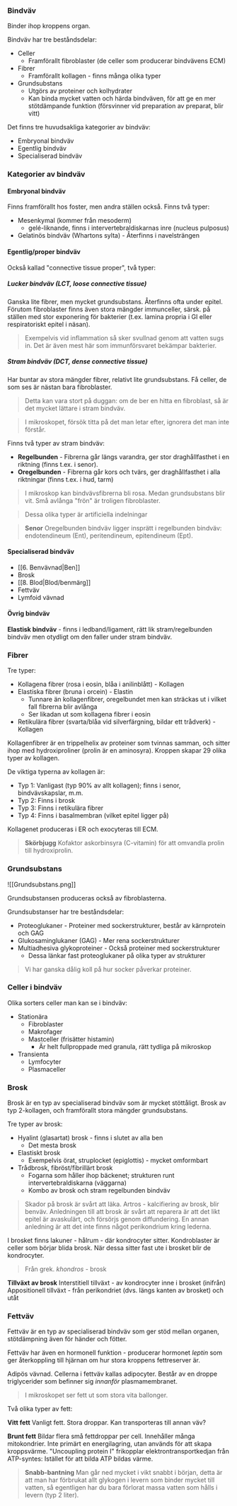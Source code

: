 ### Bindväv
Binder ihop kroppens organ.

Bindväv har tre beståndsdelar:
- Celler
	- Framförallt fibroblaster (de celler som producerar bindvävens ECM)
- Fibrer
	- Framförallt kollagen - finns många olika typer
- Grundsubstans
	- Utgörs av proteiner och kolhydrater
	- Kan binda mycket vatten och härda bindväven, för att ge en mer stötdämpande funktion (försvinner vid preparation av preparat, blir vitt)

Det finns tre huvudsakliga kategorier av bindväv:
- Embryonal bindväv
- Egentlig bindväv
- Specialiserad bindväv
### Kategorier av bindväv
#### Embryonal bindväv
Finns framförallt hos foster, men andra ställen också. Finns två typer:
- Mesenkymal (kommer från mesoderm)
	- gelé-liknande, finns i intervertebraldiskarnas inre (nucleus pulposus)
- Gelatinös bindväv (Whartons sylta) - Återfinns i navelsträngen
#### Egentlig/proper bindväv 
Också kallad "connective tissue proper", två typer:
##### **Lucker bindväv** (LCT, loose connective tissue)
Ganska lite fibrer, men mycket grundsubstans. Återfinns ofta under epitel. Förutom fibroblaster finns även stora mängder immunceller, särsk. på ställen med stor exponering för bakterier (t.ex. lamina propria i GI eller respiratoriskt epitel i näsan).

> Exempelvis vid inflammation så sker svullnad genom att vatten sugs in. Det är även mest här som immunförsvaret bekämpar bakterier.

##### **Stram bindväv** (DCT, dense connective tissue)
Har buntar av stora mängder fibrer, relativt lite grundsubstans. Få celler, de som ses är nästan bara fibroblaster.

> Detta kan vara stort på duggan: om de ber en hitta en fibroblast, så är det mycket lättare i stram bindväv.

> I mikroskopet, försök titta på det man letar efter, ignorera det man inte förstår.

Finns två typer av stram bindväv:
- **Regelbunden** - Fibrerna går längs varandra, ger stor draghållfasthet i en riktning (finns t.ex. i senor).
- **Oregelbunden** - Fibrerna går kors och tvärs, ger draghållfasthet i alla riktningar (finns t.ex. i hud, tarm)

> I mikroskop kan bindvävsfibrerna bli rosa. Medan grundsubstans blir vit. Små avlånga "frön" är troligen fibroblaster.

> Dessa olika typer är artificiella indelningar

> **Senor**
> Oregelbunden bindväv ligger insprätt i regelbunden bindväv: endotendineum (Ent), peritendineum, epitendineum (Ept).

#### Specialiserad bindväv
- [[6. Benvävnad|Ben]]
- Brosk
- [[8. Blod|Blod/benmärg]]
- Fettväv
- Lymfoid vävnad

#### Övrig bindväv
**Elastisk bindväv** - finns i ledband/ligament, rätt lik stram/regelbunden bindväv men otydligt om den faller under stram bindväv.

### Fibrer
Tre typer:
- Kollagena fibrer (rosa i eosin, blåa i anilinblått) - Kollagen
- Elastiska fibrer (bruna i orcein) - Elastin
	- Tunnare än kollagenfibrer, oregelbundet men kan sträckas ut i vilket fall fibrerna blir avlånga
	- Ser likadan ut som kollagena fibrer i eosin
- Retikulära fibrer (svarta/blåa vid silverfärgning, bildar ett trådverk) - Kollagen

Kollagenfibrer är en trippelhelix av proteiner som tvinnas samman, och sitter ihop med hydroxiproliner (prolin är en aminosyra). Kroppen skapar 29 olika typer av kollagen.

De viktiga typerna av kollagen är:
- Typ 1: Vanligast (typ 90% av allt kollagen); finns i senor, bindvävskapslar, m.m.
- Typ 2: Finns i brosk
- Typ 3: Finns i retikulära fibrer
- Typ 4: Finns i basalmembran (vilket epitel ligger på)

Kollagenet produceras i ER och exocyteras till ECM.

>**Skörbjugg**
>Kofaktor askorbinsyra (C-vitamin) för att omvandla prolin till hydroxiprolin.

### Grundsubstans
![[Grundsubstans.png]]

Grundsubstansen produceras också av fibroblasterna.

Grundsubstanser har tre beståndsdelar:
- Proteoglukaner - Proteiner med sockerstrukturer, består av kärnprotein och GAG
- Glukosaminglukaner (GAG) - Mer rena sockerstrukturer 
- Multiadhesiva glykoproteiner - Också proteiner med sockerstrukturer
	- Dessa länkar fast proteoglukaner på olika typer av strukturer

> Vi har ganska dålig koll på hur socker påverkar proteiner.

### Celler i bindväv
Olika sorters celler man kan se i bindväv:
- Stationära
	- Fibroblaster
	- Makrofager
	- Mastceller (frisätter histamin)
		- Är helt fullproppade med granula, rätt tydliga på mikroskop
- Transienta
	- Lymfocyter
	- Plasmaceller
### Brosk
Brosk är en typ av specialiserad bindväv som är mycket stöttåligt. Brosk av typ 2-kollagen, och framförallt stora mängder grundsubstans.

Tre typer av brosk:
- Hyalint (glasartat) brosk - finns i slutet av alla ben
	- Det mesta brosk
- Elastiskt brosk
	- Exempelvis örat, struplocket (epiglottis) - mycket omformbart
- Trådbrosk, fibröst/fibrillärt brosk
	- Fogarna som håller ihop bäckenet; strukturen runt intervertebraldiskarna (väggarna)
	- Kombo av brosk och stram regelbunden bindväv

> Skador på brosk är svårt att läka. Artros - kalcifiering av brosk, blir benväv. Anledningen till att brosk är svårt att reparera är att det likt epitel är avaskulärt, och försörjs genom diffundering. En annan anledning är att det inte finns något perikondrium kring lederna.


I brosket finns lakuner - hålrum - där kondrocyter sitter. Kondroblaster är celler som börjar blida brosk. När dessa sitter fast ute i brosket blir de kondrocyter.

> Från grek. *khondros* - brosk

**Tillväxt av brosk**
Interstitiell tillväxt - av kondrocyter inne i brosket (inifrån)
Appositionell tillväxt - från perikondriet (dvs. längs kanten av brosket) och utåt
### Fettväv
Fettväv är en typ av specialiserad bindväv som ger stöd mellan organen, stötdämpning även för händer och fötter.

Fettväv har även en hormonell funktion - producerar hormonet *leptin* som ger återkoppling till hjärnan om hur stora kroppens fettreserver är.

Adipös vävnad. Cellerna i fettväv kallas adipocyter. Består av en droppe triglycerider som befinner sig *innanför* plasmamembranet.

> I mikroskopet ser fett ut som stora vita ballonger.

Två olika typer av fett:

**Vitt fett**
Vanligt fett. Stora droppar. Kan transporteras till annan väv?

**Brunt fett**
Bildar flera små fettdroppar per cell. Innehåller många mitokondrier. Inte primärt en energilagring, utan används för att skapa kroppsvärme. "Uncoupling protein I" frikopplar elektrontransportkedjan från ATP-syntes: Istället för att bilda ATP bildas värme.


> **Snabb-bantning**
> Man går ned mycket i vikt snabbt i början, detta är att man har förbrukat allt glykogen i levern som binder mycket till vatten, så egentligen har du bara förlorat massa vatten som hålls i levern (typ 2 liter).
